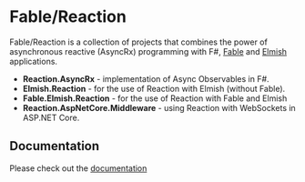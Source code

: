 # Fable/Reaction

Fable/Reaction is a collection of projects that combines the power of asynchronous reactive (AsyncRx) programming with F#, [Fable](http://fable.io/) and [Elmish](https://elmish.github.io/) applications.

- **Reaction.AsyncRx** - implementation of Async Observables in F#.
- **Elmish.Reaction** - for the use of Reaction with Elmish (without Fable).
- **Fable.Elmish.Reaction** - for the use of Reaction with Fable and Elmish
- **Reaction.AspNetCore.Middleware** - using Reaction with WebSockets in ASP.NET Core.

## Documentation

Please check out the [documentation](https://dbrattli.github.io/Reaction/)
